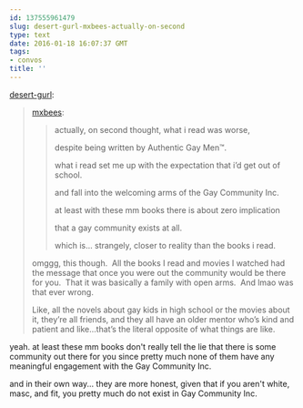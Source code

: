 ```yaml
---
id: 137555961479
slug: desert-gurl-mxbees-actually-on-second
type: text
date: 2016-01-18 16:07:37 GMT
tags:
- convos
title: ''
---
```

<p><a class="tumblr_blog" href="http://desert-gurl.tumblr.com/post/137552114186">desert-gurl</a>:</p>
<blockquote>
<p><a class="tumblr_blog" href="http://mxbees.tumblr.com/post/137548960084">mxbees</a>:</p>
<blockquote>
<p>actually, on second thought, what i read was worse,</p>

<p>despite being written by Authentic Gay Men™.</p>

<p>what i read set me up with the expectation that i’d get out of school.</p>

<p>and fall into the welcoming arms of the Gay Community Inc.</p>

<p>at least with these mm books there is about zero implication</p>

<p>that a gay community exists at all.</p>

<p>which is… strangely, closer to reality than the books i read.</p>
</blockquote>
<p>omggg, this though.  All the books I read and movies I watched had the message that once you were out the community would be there for you.  That it was basically a family with open arms.  And lmao was that ever wrong.</p>

<p>Like, all the novels about gay kids in high school or the movies about it, they’re all friends, and they all have an older mentor who’s kind and patient and like…that’s the literal opposite of what things are like.</p>
</blockquote>

yeah. at least these mm books don't really tell the lie that there is some community out there for you since pretty much none of them have any meaningful engagement with the Gay Community Inc.

and in their own way... they are more honest, given that if you aren't white, masc, and fit, you pretty much do not exist in Gay Community Inc.